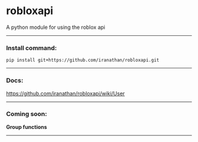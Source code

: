 # robloxapi
A python module for using the roblox api

***

### Install command:

`pip install git+https://github.com/iranathan/robloxapi.git`

***

### Docs:

https://github.com/iranathan/robloxapi/wiki/User

***

### Coming soon:

**Group functions**

***


